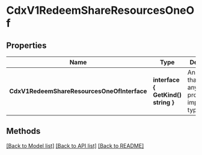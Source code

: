 # CdxV1RedeemShareResourcesOneOf

## Properties

Name | Type | Description | Notes
------------ | ------------- | ------------- | -------------
**CdxV1RedeemShareResourcesOneOfInterface** | **interface { GetKind() string }** | An interface that can hold any of the proper implementing types |

## Methods


[[Back to Model list]](../README.md#documentation-for-models) [[Back to API list]](../README.md#documentation-for-api-endpoints) [[Back to README]](../README.md)


